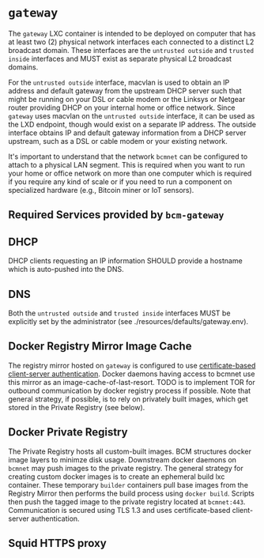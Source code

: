 # `gateway`

The `gateway` LXC container is intended to be deployed on computer that has at least two (2) physical network interfaces each connected to a distinct L2 broadcast domain. These interfaces are the `untrusted outside` and `trusted inside` interfaces and MUST exist as separate physical L2 broadcast domains. 

For the `untrusted outside` interface, macvlan is used to obtain an IP address and default gateway from the upstream DHCP server such that might be running on your DSL or cable modem or the Linksys or Netgear router providing DHCP on your internal home or office network. Since `gateway` uses macvlan on the `untrusted outside` interface, it can be used as the LXD endpoint, though would exist on a separate IP address. The outside interface obtains IP and default gateway information from a DHCP server upstream, such as a DSL or cable modem or your existing network. 

It's important to understand that the network `bcmnet` can be configured to attach to a physical LAN segment. This is required when you want to run your home or office network on more than one computer which is required if you require any kind of scale or if you need to run a component on specialized hardware (e.g., Bitcoin miner or IoT sensors).

## Required Services provided by `bcm-gateway`

## DHCP 

DHCP clients requesting an IP information SHOULD provide a hostname which is auto-pushed into the DNS.

## DNS 

Both the `untrusted outside` and `trusted inside` interfaces MUST be explicitly set by the administrator (see ./resources/defaults/gateway.env).

## Docker Registry Mirror Image Cache

The registry mirror hosted on `gateway` is configured to use [certificate-based client-server authentication](https://docs.docker.com/engine/security/certificates/). Docker daemons having access to bcmnet use this mirror as an image-cache-of-last-resort. TODO is to implement TOR for outbound communication by docker registry process if possible. Note that general strategy, if possible, is to rely on privately built images, which get stored in the Private Registry (see below).

## Docker Private Registry

The Private Registry hosts all custom-built images. BCM structures docker image layers to minimze disk usage. Downstream docker daemons on `bcmnet` may push images to the private registry. The general strategy for creating custom docker images is to create an ephemeral build lxc container. These temporary `builder` containers pull base images from the Registry Mirror then performs the build process using `docker build`. Scripts then push the tagged image to the private registry located at `bcmnet:443`. Communication is secured using TLS 1.3 and uses certificate-based client-server authentication.

## Squid HTTPS proxy

